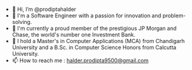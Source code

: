 - 👋 Hi, I’m @prodiptahalder
- 👀 I'm a Software Engineer with a passion for innovation and problem-solving.
- 🌱 I'm currently a proud member of the prestigious JP Morgan and Chase, the world's number one Investment Bank.
- 💞️ I hold a Master's in Computer Applications (MCA) from Chandigarh University and a B.Sc. in Computer Science Honors from Calcutta University.
- 📫 How to reach me : halder.prodipta9500@gmail.com

<!---
prodiptahalder/prodiptahalder is a ✨ special ✨ repository because its `README.md` (this file) appears on your GitHub profile.
You can click the Preview link to take a look at your changes.
--->
